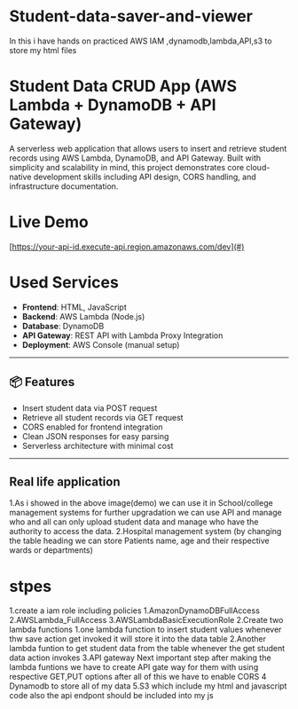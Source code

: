 # Student-data-saver-and-viewer
In this i have hands on practiced AWS IAM ,dynamodb,lambda,API,s3 to store my html files
# Student Data CRUD App (AWS Lambda + DynamoDB + API Gateway)
A serverless web application that allows users to insert and retrieve student records using AWS Lambda, DynamoDB, and API Gateway. Built with simplicity and scalability in mind, this project demonstrates core cloud-native development skills including API design, CORS handling, and infrastructure documentation.

# Live Demo

 [https://your-api-id.execute-api.region.amazonaws.com/dev](#)  

# Used Services
- **Frontend**: HTML, JavaScript
- **Backend**: AWS Lambda (Node.js)
- **Database**: DynamoDB
- **API Gateway**: REST API with Lambda Proxy Integration
- **Deployment**: AWS Console (manual setup)

---

## 📦 Features

-  Insert student data via POST request
-  Retrieve all student records via GET request
-  CORS enabled for frontend integration
-  Clean JSON responses for easy parsing
-  Serverless architecture with minimal cost

---

## Real life application 
1.As i showed in the above image(demo) we can use it in School/college management systems
 for further upgradation we can use API and manage who and all can only upload student data and manage who have the authority to access the data.
2.Hospital management system (by changing the table heading we can store Patients name, age and their respective wards or departments)

# stpes 
1.create a iam role including policies
    1.AmazonDynamoDBFullAccess
    2.AWSLambda_FullAccess
    3.AWSLambdaBasicExecutionRole
2.Create two lambda functions 
   1.one lambda function to insert student values whenever thw save action get invoked it will store it into the data table
   2.Another lambda funtion to get student data from the table whenever the get student data action invokes
3.API gateway
   Next important step after making the lambda funtions we have to create API gate way for them with using respective GET,PUT options 
   after all of this we have to enable CORS
4 Dynamodb
  to store all of my data
5.S3
which include my html and javascript code also the api endpont should be included into my js


 
